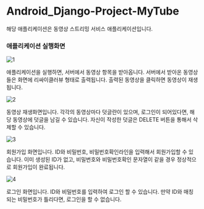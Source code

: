 # Android_Django-Project-MyTube
해당 애플리케이션은 동영상 스트리밍 서비스 애플리케이션입니다.

### 애플리케이션 실행화면
![1](https://user-images.githubusercontent.com/71406435/103261981-dd5b8380-49e6-11eb-8630-33c0389a92ea.png)

애플리케이션을 실행하면, 서버에서 동영상 항목을 받아옵니다.
서버에서 받아온 동영상들은 화면에 리싸이클러뷰 형태로 출력됩니다.
출력된 동영상을 클릭하면 동영상이 재생됩니다.

![2](https://user-images.githubusercontent.com/71406435/103262008-ee0bf980-49e6-11eb-8194-36ddf2deb5f7.png)

동영상 재생화면입니다.
각각의 동영상마다 덧글란이 있으며, 로그인이 되어있다면, 해당 동영상에
덧글을 남길 수 있습니다.
자신이 작성한 덧글은 DELETE 버튼을 통해서 삭제할 수 있습니다.

![3](https://user-images.githubusercontent.com/71406435/103262010-ef3d2680-49e6-11eb-9570-d26d3de12528.png)

회원가입 화면입니다.
ID와 비밀번호, 비밀번호확인라인을 입력해서 회원가입할 수 있습니다.
이미 생성된 ID가 없고, 비밀번호와 비밀번호확인 문자열이 같을 경우 정상적으로
회원가입이 완료됩니다.

![4](https://user-images.githubusercontent.com/71406435/103262011-efd5bd00-49e6-11eb-879e-1fb67d3bed24.png)

로그인 화면입니다.
ID와 비밀번호를 입력하여 로그인 할 수 있습니다.
만약 ID와 매칭되는 비밀번호가 틀리다면, 로그인을 할 수 없습니다.
